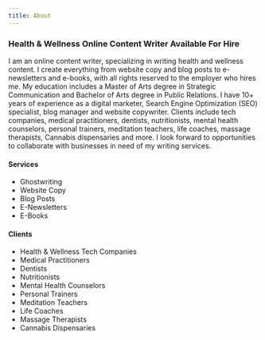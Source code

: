 ```yaml
---
title: About
---
```

### Health & Wellness Online Content Writer Available For Hire

I am an online content writer, specializing in writing health and wellness content. I create everything from website copy and blog posts to e-newsletters and e-books, with all rights reserved to the employer who hires me. My education includes a Master of Arts degree in Strategic Communication and Bachelor of Arts degree in Public Relations. I have 10+ years of experience as a digital marketer, Search Engine Optimization (SEO) specialist, blog manager and website copywriter. Clients include tech companies, medical practitioners, dentists, nutritionists, mental health counselors, personal trainers, meditation teachers, life coaches, massage therapists, Cannabis dispensaries and more. I look forward to opportunities to collaborate with businesses in need of my writing services.

#### Services

* Ghostwriting
* Website Copy
* Blog Posts
* E-Newsletters
* E-Books

#### Clients

* Health & Wellness Tech Companies
* Medical Practitioners
* Dentists
* Nutritionists
* Mental Health Counselors
* Personal Trainers
* Meditation Teachers
* Life Coaches
* Massage Therapists
* Cannabis Dispensaries